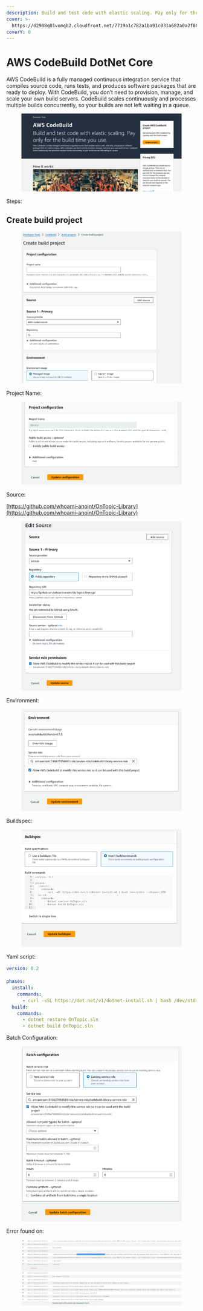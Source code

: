 ```yaml
---
description: Build and test code with elastic scaling. Pay only for the build time you use.
cover: >-
  https://d2908q01vomqb2.cloudfront.net/7719a1c782a1ba91c031a682a0a2f8658209adbf/2023/01/03/devops_2213_FIM-1120x630.png
coverY: 0
---
```


# AWS CodeBuild DotNet Core

AWS CodeBuild is a fully managed continuous integration service that compiles source code, runs tests, and produces software packages that are ready to deploy. With CodeBuild, you don’t need to provision, manage, and scale your own build servers. CodeBuild scales continuously and processes multiple builds concurrently, so your builds are not left waiting in a queue.

<figure><img src="../../.gitbook/assets/image (151).png" alt=""><figcaption></figcaption></figure>

Steps:&#x20;

## Create build project

<figure><img src="../../.gitbook/assets/image (152).png" alt=""><figcaption></figcaption></figure>



Project Name:

<figure><img src="../../.gitbook/assets/image (154).png" alt=""><figcaption></figcaption></figure>

Source:

[https://github.com/whoami-anoint/OnTopic-Library](https://github.com/whoami-anoint/OnTopic-Library)

<figure><img src="../../.gitbook/assets/image (155).png" alt=""><figcaption></figcaption></figure>

Environment:

<figure><img src="../../.gitbook/assets/image (156).png" alt=""><figcaption></figcaption></figure>

Buildspec:



<figure><img src="../../.gitbook/assets/image (158).png" alt=""><figcaption></figcaption></figure>

Yaml script:&#x20;

```yaml
version: 0.2

phases:
  install:
    commands:
      - curl -sSL https://dot.net/v1/dotnet-install.sh | bash /dev/stdin --channel STS 
  build:
    commands:
      - dotnet restore OnTopic.sln
      - dotnet build OnTopic.sln

```

Batch Configuration:

<figure><img src="../../.gitbook/assets/image (159).png" alt=""><figcaption></figcaption></figure>

Error found on:&#x20;

<figure><img src="../../.gitbook/assets/image (160).png" alt=""><figcaption></figcaption></figure>
